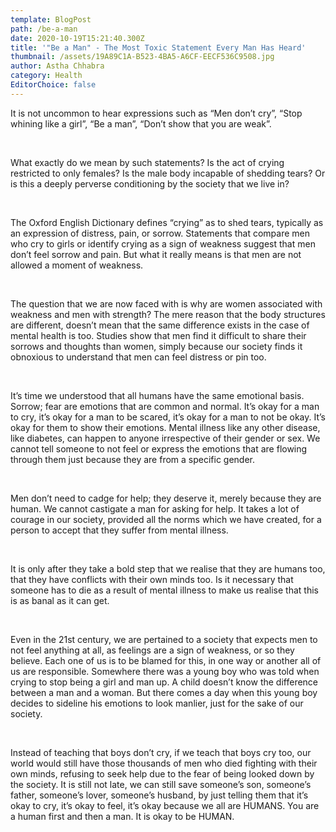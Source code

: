 ```yaml
---
template: BlogPost
path: /be-a-man
date: 2020-10-19T15:21:40.300Z
title: '"Be a Man" - The Most Toxic Statement Every Man Has Heard'
thumbnail: /assets/19A89C1A-B523-4BA5-A6CF-EECF536C9508.jpg
author: Astha Chhabra
category: Health
EditorChoice: false
---
```

It is not uncommon to hear expressions such as “Men don’t cry”, “Stop whining like a girl”, “Be a man”, “Don’t show that you are weak”.

<br>

What exactly do we mean by such statements? Is the act of crying restricted to only females? Is the male body incapable of shedding tears? Or is this a deeply perverse conditioning by the society that we live in?

<br>

The Oxford English Dictionary defines “crying” as to shed tears, typically as an expression of distress, pain, or sorrow. Statements that compare men who cry to girls or identify crying as a sign of weakness suggest that men don’t feel sorrow and pain. But what it really means is that men are not allowed a moment of weakness.

<br>

The question that we are now faced with is why are women associated with weakness and men with strength? The mere reason that the body structures are different, doesn’t mean that the same difference exists in the case of mental health is too. Studies show that men find it difficult to share their sorrows and thoughts than women, simply because our society finds it obnoxious to understand that men can feel distress or pin too.

<br>

It’s time we understood that all humans have the same emotional basis. Sorrow; fear are emotions that are common and normal. It’s okay for a man to cry, it’s okay for a man to be scared, it’s okay for a man to not be okay. It’s okay for them to show their emotions. Mental illness like any other disease, like diabetes, can happen to anyone irrespective of their gender or sex. We cannot tell someone to not feel or express the emotions that are flowing through them just because they are from a specific gender.

<br>

Men don’t need to cadge for help; they deserve it, merely because they are human. We cannot castigate a man for asking for help. It takes a lot of courage in our society, provided all the norms which we have created, for a person to accept that they suffer from mental illness.

<br>

It is only after they take a bold step that we realise that they are humans too, that they have conflicts with their own minds too. Is it necessary that someone has to die as a result of mental illness to make us realise that this is as banal as it can get.

<br>

Even in the 21st century, we are pertained to a society that expects men to not feel anything at all, as feelings are a sign of weakness, or so they believe. Each one of us is to be blamed for this, in one way or another all of us are responsible. Somewhere there was a young boy who was told when crying to stop being a girl and man up. A child doesn’t know the difference between a man and a woman. But there comes a day when this young boy decides to sideline his emotions to look manlier, just for the sake of our society.

<br>

Instead of teaching that boys don’t cry, if we teach that boys cry too, our world would still have those thousands of men who died fighting with their own minds, refusing to seek help due to the fear of being looked down by the society. It is still not late, we can still save someone’s son, someone’s father, someone’s lover, someone’s husband, by just telling them that it’s okay to cry, it’s okay to feel, it’s okay because we all are HUMANS. You are a human first and then a man. It is okay to be HUMAN.

